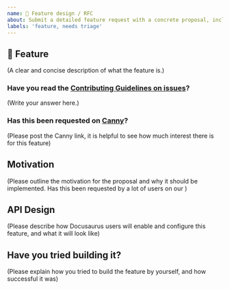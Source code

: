 ```yaml
---
name: 💅 Feature design / RFC
about: Submit a detailed feature request with a concrete proposal, including an exhaustive API / UI design
labels: 'feature, needs triage'
---
```


<!--
  IMPORTANT:
  - We expect you to submit a feature request including a real design (API / UI...), not just a basic idea
  - The design does not have to be perfect, we'll discuss it and fix it if needed
  - For a more "casual" feature requests, consider using Canny instead: https://docusaurus.io/feedback
-->

## 🚀 Feature

(A clear and concise description of what the feature is.)

### Have you read the [Contributing Guidelines on issues](https://github.com/facebook/docusaurus/blob/main/CONTRIBUTING.md#reporting-new-issues)?

(Write your answer here.)

### Has this been requested on [Canny](https://docusaurus.io/feedback)?

(Please post the Canny link, it is helpful to see how much interest there is for this feature)

## Motivation

(Please outline the motivation for the proposal and why it should be implemented. Has this been requested by a lot of users on our )

## API Design

(Please describe how Docusaurus users will enable and configure this feature, and what it will look like)

<!--
  Please explain in an exhaustive way what are the config/plugin options and their respective effects.
  For visual elements, please send us some screenshots/mockups of what it should look like. You can use https://excalidraw.com to create simple mockups.
-->

<!--
  What happens if you skip this step? This issue will be automatically closed.
  Your feature request is just an idea for now, please use Canny for that: https://docusaurus.io/feedback
-->

## Have you tried building it?

(Please explain how you tried to build the feature by yourself, and how successful it was)

<!--
  Docusaurus 2 has a plugin system and theming support.
  Quite often, this gives you the opportunity to build the feature you need by yourself.

  We expect you to put your own work in this feature, particularly if it is not requested by a lot of users.
  If we see it in action on your own site, it is easier to understand its value, and how it should work.

  If you can't build it yourself for technical reasons, please explain why.
  We are willing to help you, and eventually providing new APIs to make it possible.
-->
